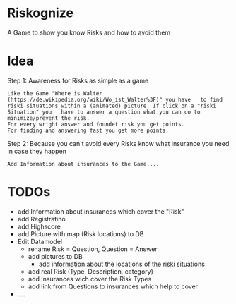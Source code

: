 # Riskognize
A Game to show you know Risks and how to avoid them

# Idea
Step 1: Awareness for Risks as simple as a game

	Like the Game "Where is Walter (https://de.wikipedia.org/wiki/Wo_ist_Walter%3F)" you have 	to find riski situations within a (animated) picture. If click on a "riski Situation" you 	have to answer a question what you can do to minimize/prevent the risk.
	For every wright answer and foundet risk you get points.
	For finding and answering fast you get more points.
	
Step 2: Because you can't avoid every Risks know what insurance you need in case they happen
	
	Add Information about insurances to the Game....

# TODOs
- add Information about insurances which cover the "Risk"
- add Registratino
- add Highscore
- add Picture with map (Risk locations) to DB
- Edit Datamodel 
	- rename Risk = Question, Question = Answer
	- add pictures to DB
		- add information about the locations of the riski situations
	- add real Risk (Type, Description, category)
	- add Insurances wich cover the Risk Types
	- add link from Questions to insurances which help to cover
- ....
